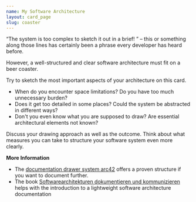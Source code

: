 ```yaml
---
name: My Software Architecture
layout: card_page
slug: coaster
---
```

<q>The system is too complex to sketch it out in a brief! </q> &ndash; this or something along those lines has certainly been a phrase every developer has heard before.

However, a well-structured and clear software architecture must fit on a beer coaster.

Try to sketch the most important aspects of your architecture on this card.

* When do you encounter space limitations? Do you have too much unnecessary burden?
* Does it get too detailed in some places? Could the system be abstracted in different ways?
* Don't you even know what you are supposed to draw? Are essential architectural elements not known?

Discuss your drawing approach as well as the outcome. Think about what measures you can take to structure your software system even more clearly.

**More Information**

* The [documentation drawer system arc42](https://arc42.org/) offers a proven structure if you want to document further.
* The book [Softwarearchitekturen dokumentieren und kommunizieren](http://www.swadok.de/) helps with the introduction to a lightweight software architecture documentation